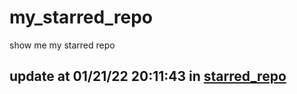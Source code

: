 # my_starred_repo
show me my starred repo

update at 01/21/22 20:11:43 in [starred_repo](./index.html)
---

